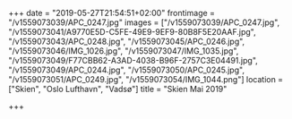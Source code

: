+++
date = "2019-05-27T21:54:51+02:00"
frontimage = "/v1559073039/APC_0247.jpg"
images = ["/v1559073039/APC_0247.jpg", "/v1559073041/A9770E5D-C5FE-49E9-9EF9-80B8F5E20AAF.jpg", "/v1559073043/APC_0248.jpg", "/v1559073045/APC_0246.jpg", "/v1559073046/IMG_1026.jpg", "/v1559073047/IMG_1035.jpg", "/v1559073049/F77CBB62-A3AD-4038-B96F-2757C3E04491.jpg", "/v1559073049/APC_0244.jpg", "/v1559073050/APC_0245.jpg", "/v1559073051/APC_0249.jpg", "/v1559073054/IMG_1044.png"]
location = ["Skien", "Oslo Lufthavn", "Vadsø"]
title = "Skien Mai 2019"

+++
